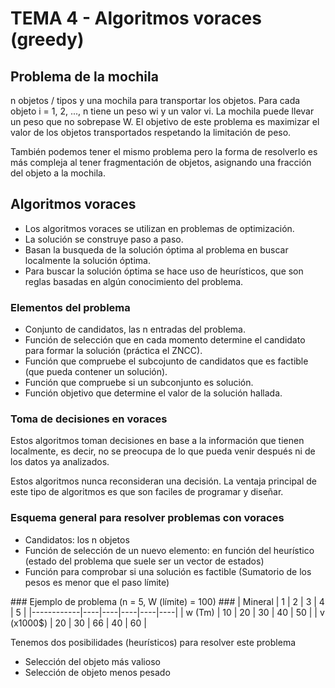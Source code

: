 # TEMA 4 - Algoritmos voraces (greedy) #
## Problema de la mochila ## 
<p>n objetos / tipos y una mochila para transportar los objetos. Para cada objeto i = 1, 2, ..., n tiene un peso wi y un valor vi. La mochila puede llevar un peso que no sobrepase W. El objetivo de este problema es maximizar el valor de los objetos transportados respetando la limitación de peso.
</p>
<p> También podemos tener el mismo problema pero la forma de resolverlo es más compleja al tener fragmentación de objetos, asignando una fracción del objeto a la mochila.</p>

## Algoritmos voraces ##
<ul>
<li>Los algoritmos voraces se utilizan en problemas de optimización.</li>
<li>La solución se construye paso a paso.</li>
<li>Basan la busqueda de la solución óptima al problema en buscar localmente la solución óptima.</li>
<li>Para buscar la solución óptima se hace uso de heurísticos, que son reglas basadas en algún conocimiento del problema.</li>
</ul>

### Elementos del problema ###
<ul>
<li>Conjunto de candidatos, las n entradas del problema.</li>
<li>Función de selección que en cada momento determine el candidato para formar la solución (práctica el ZNCC).</li>
<li>Función que compruebe el subcojunto de candidatos que es factible (que pueda contener un solución).</li>
<li>Función que compruebe si un subconjunto es solución.</li>
<li>Función objetivo que determine el valor de la solución hallada.</li>
</ul>

### Toma de decisiones en voraces ###
<p>Estos algoritmos toman decisiones en base a la información que tienen localmente, es decir, no se preocupa de lo que pueda venir después ni de los datos ya analizados.</p>
<p>
Estos algoritmos nunca reconsideran una decisión. La ventaja principal de este tipo de algoritmos es que son faciles de programar y diseñar.
</p>

### Esquema general para resolver problemas con voraces ###
<ul>
<li>Candidatos: los n objetos</li>
<li>Función de selección de un nuevo elemento: en función del heurístico (estado del problema que suele ser un vector de estados)</li>
<li>Función para comprobar si una solución es factible (Sumatorio de los pesos es menor que el paso límite)</li>
</ul>
### Ejemplo de problema (n = 5, W (límite) = 100) ###
| Mineral    | 1  | 2  | 3  | 4  | 5  |
|------------|----|----|----|----|----|
| w (Tm)     | 10 | 20 | 30 | 40 | 50 |
| v (x1000$) | 20 | 30 | 66 | 40 | 60 |
<p>Tenemos dos posibilidades (heurísticos) para resolver este problema</p>
<ul>
<li>Selección del objeto más valioso</li>
<li>Selección de objeto menos pesado</li>
</ul>
